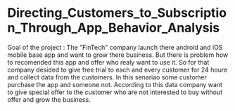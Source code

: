 # Directing_Customers_to_Subscription_Through_App_Behavior_Analysis
Goal of the project : The "FinTech" company launch there android and iOS mobile base app and want to grow there business. But there is problem how to recomended this app and offer who realy want to use it. So for that company desided to give free trial to each and every customer for 24 houre and collect data from the customers. In this senariao some customer purchase the app and someone not. According to this data company want to give special offer to the customer who are not interested to buy without offer and grow the business.
